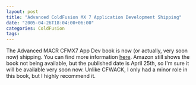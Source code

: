 ```yaml
---
layout: post
title: "Advanced ColdFusion MX 7 Application Development Shipping"
date: "2005-04-26T18:04:00+06:00"
categories: ColdFusion 
tags: 
---
```


The Advanced MACR CFMX7 App Dev book is now (or actually, very soon now) shipping. You can find more information <a href="http://www.forta.com/books/0321292693/">here</a>. Amazon still shows the book not being available, but the published date is April 25th, so I'm sure it will be available very soon now. Unlike CFWACK, I only had a minor role in this book, but I highly recommend it.